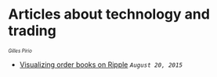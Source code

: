 # Articles about technology and trading 
<sup><sup><i>Gilles Pirio</i></sup></sup>

* [Visualizing order books on Ripple](http://nbviewer.ipython.org/github/gip/techtrading/blob/master/ripple/OrderbooksRipple.ipynb) <code><i>August 20, 2015</i></code>

